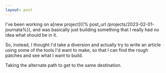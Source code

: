 ```yaml
---
layout: post
---
```


I've been working on a[new project]({% post_url /projects/2023-02-01-journata%}), and was basically just building something that I really had no idea what should be in it. 

So, instead, I thought I'd take a diversion and actually try to write an article using some of the tools I'd want to make, so that I can find the rough patches and see what I want to build. 

Taking the alternate path to get to the same destination.